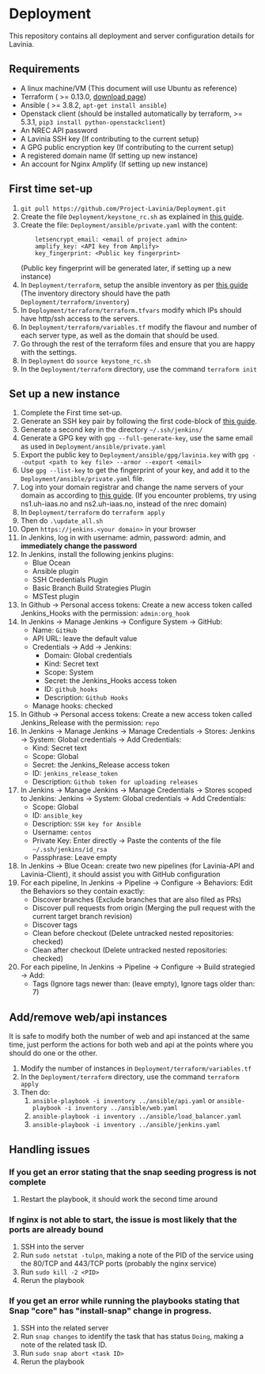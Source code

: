 # Deployment
This repository contains all deployment and server configuration details for Lavinia.

## Requirements
 - A linux machine/VM (This document will use Ubuntu as reference)
 - Terraform ( >= 0.13.0, [download page](https://www.terraform.io/downloads.html))
 - Ansible ( >= 3.8.2, `apt-get install ansible`)
 - Openstack client (should be installed automatically by terraform, >= 5.3.1, `pip3 install python-openstackclient`)
 - An NREC API password
 - A Lavinia SSH key (If contributing to the current setup)
 - A GPG public encryption key (If contributing to the current setup)
 - A registered domain name (If setting up new instance)
 - An account for Nginx Amplify (If setting up new instance)

## First time set-up
1. `git pull https://github.com/Project-Lavinia/Deployment.git`
2. Create the file `Deployment/keystone_rc.sh` as explained in [this guide](https://docs.nrec.no/api.html#using-the-cli-tools).
3. Create the file: `Deployment/ansible/private.yaml` with the content:
    ```
        letsencrypt_email: <email of project admin>
        amplify_key: <API key from Amplify>
        key_fingerprint: <Public key fingerprint>
    ```
     (Public key fingerprint will be generated later, if setting up a new instance)
4. In `Deployment/terraform`, setup the ansible inventory as per [this guide](https://docs.nrec.no/terraform-part4.html#ansible-inventory-from-terraform-state) (The inventory directory should have the path `Deployment/terraform/inventory`)
5. In `Deployment/terraform/terraform.tfvars` modify which IPs should have http/ssh access to the servers.
6. In `Deployment/terraform/variables.tf` modify the flavour and number of each server type, as well as the domain that should be used.
7. Go through the rest of the terraform files and ensure that you are happy with the settings.
8. In `Deployment` do `source keystone_rc.sh`
9. In the `Deployment/terraform` directory, use the command `terraform init`

## Set up a new instance
1. Complete the First time set-up.
2. Generate an SSH key pair by following the first code-block of [this guide](https://docs.nrec.no/create-virtual-machine.html#importing-an-existing-key).
3. Generate a second key in the directory `~/.ssh/jenkins/`
4. Generate a GPG key with `gpg --full-generate-key`, use the same email as used in `Deployment/ansible/private.yaml`
5. Export the public key to `Deployment/ansible/gpg/lavinia.key` with `gpg --output <path to key file> --armor --export <email>`
6. Use `gpg --list-key` to get the fingerprint of your key, and add it to the `Deployment/ansible/private.yaml` file.
7. Log into your domain registrar and change the name servers of your domain as according to [this guide](https://docs.nrec.no/dns.html#when-to-use-the-dns-service). (If you encounter problems, try using ns1.uh-iaas.no and ns2.uh-iaas.no, instead of the nrec domain)
8. In `Deployment/terraform` do `terraform apply`
9. Then do `.\update_all.sh`
10. Open `https://jenkins.<your domain>` in your browser
11. In Jenkins, log in with username: admin, password: admin, and **immediately change the password**
12. In Jenkins, install the following jenkins plugins:
    * Blue Ocean
    * Ansible plugin
    * SSH Credentials Plugin
    * Basic Branch Build Strategies Plugin
    * MSTest plugin
13. In Github -> Personal access tokens: Create a new access token called Jenkins_Hooks with the permission: `admin:org_hook`
14. In Jenkins -> Manage Jenkins -> Configure System -> GitHub:
    * Name: `GitHub`
    * API URL: leave the default value
    * Credentials -> Add -> Jenkins:
        * Domain: Global credentials
        * Kind: Secret text
        * Scope: System
        * Secret: the Jenkins_Hooks access token
        * ID: `github_hooks`
        * Description: `Github Hooks`
    * Manage hooks: checked
15. In Github -> Personal access tokens: Create a new access token called Jenkins_Release with the permission: `repo`
16. In Jenkins -> Manage Jenkins -> Manage Credentials -> Stores: Jenkins -> System: Global credentials -> Add Credentials:
    * Kind: Secret text
    * Scope: Global
    * Secret: the Jenkins_Release access token
    * ID: `jenkins_release_token`
    * Description: `Github token for uploading releases`
17. In Jenkins -> Manage Jenkins -> Manage Credentials -> Stores scoped to Jenkins: Jenkins -> System: Global credentials -> Add Credentials:
    * Scope: Global
    * ID: `ansible_key`
    * Description: `SSH key for Ansible`
    * Username: `centos`
    * Private Key: Enter directly -> Paste the contents of the file `~/.ssh/jenkins/id_rsa`
    * Passphrase: Leave empty
18. In Jenkins -> Blue Ocean: create two new pipelines (for Lavinia-API and Lavinia-Client), it should assist you with GitHub configuration
19. For each pipeline, In Jenkins -> Pipeline -> Configure -> Behaviors: Edit the Behaviors so they contain exactly:
    * Discover branches (Exclude branches that are also filed as PRs)
    * Discover pull requests from origin (Merging the pull request with the current target branch revision)
    * Discover tags
    * Clean before checkout (Delete untracked nested repositories: checked)
    * Clean after checkout (Delete untracked nested repositories: checked)
20. For each pipeline, In Jenkins -> Pipeline -> Configure -> Build strategied -> Add:
    * Tags (Ignore tags newer than: (leave empty), Ignore tags older than: 7)
    


## Add/remove web/api instances
It is safe to modify both the number of web and api instanced at the same time, just perform the actions for both web and api at the points where you should do one or the other.

1. Modify the number of instances in `Deployment/terraform/variables.tf`
2. In the `Deployment/terraform` directory, use the command `terraform apply`
3. Then do:
    1. `ansible-playbook -i inventory ../ansible/api.yaml` or `ansible-playbook -i inventory ../ansible/web.yaml`
    2. `ansible-playbook -i inventory ../ansible/load_balancer.yaml`
    3. `ansible-playbook -i inventory ../ansible/jenkins.yaml`


## Handling issues

### If you get an error stating that the snap seeding progress is not complete
1. Restart the playbook, it should work the second time around

### If nginx is not able to start, the issue is most likely that the ports are already bound
1. SSH into the server
2. Run `sudo netstat -tulpn`, making a note of the PID of the service using the 80/TCP and 443/TCP ports (probably the nginx service)
3. Run `sudo kill -2 <PID>`
4. Rerun the playbook

### If you get an error while running the playbooks stating that Snap "core" has "install-snap" change in progress.
1. SSH into the related server
2. Run `snap changes` to identify the task that has status `Doing`, making a note of the related task ID.
3. Run `sudo snap abort <task ID>`
4. Rerun the playbook